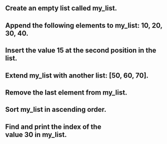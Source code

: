 ## Create an empty list called my_list.


## Append the following elements to my_list: 10, 20, 30, 40.


## Insert the value 15 at the second position in the list.


## Extend my_list with another list: [50, 60, 70].


## Remove the last element from my_list.


## Sort my_list in ascending order.


## Find and print the index of the value 30 in my_list.
